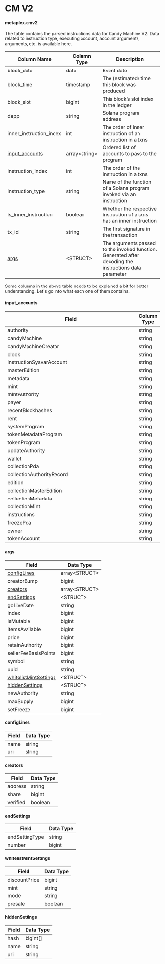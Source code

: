 # CM V2

#### **metaplex.cmv2**

The table contains the parsed instructions data for Candy Machine V2. Data related to instruction type, executing account, account arguments, arguments, etc. is available here.

| Column Name                                | Column Type    | Description                                                                                              |
| ------------------------------------------ | -------------- | -------------------------------------------------------------------------------------------------------- |
| block\_date                                | date           | Event date                                                                                               |
| block\_time                                | timestamp      | The (estimated) time this block was produced                                                             |
| block\_slot                                | bigint         | This block’s slot index in the ledger                                                                    |
| dapp                                       | string         | Solana program address                                                                                   |
| inner\_instruction\_index                  | int            | The order of inner instruction of an instruction in a txns                                               |
| [input\_accounts](cm-v2.md#input_accounts) | array\<string> | Ordered list of accounts to pass to the program                                                          |
| instruction\_index                         | int            | The order of the instruction in a txns                                                                   |
| instruction\_type                          | string         | Name of the function of a Solana program invoked via an instruction                                      |
| is\_inner\_instruction                     | boolean        | Whether the respective instruction of a txns has an inner instruction                                    |
| tx\_id                                     | string         | The first signature in the transaction                                                                   |
| [args](cm-v2.md#args)                      | \<STRUCT>      | The arguments passed to the invoked function. Generated after decoding the instructions data parameter   |

Some columns in the above table needs to be explained a bit for better understanding. Let's go into what each one of them contains.

#### input\_accounts

<table><thead><tr><th width="433.3333333333333">Field</th><th>Column Type</th></tr></thead><tbody><tr><td>authority</td><td>string</td></tr><tr><td>candyMachine</td><td>string</td></tr><tr><td>candyMachineCreator</td><td>string</td></tr><tr><td>clock</td><td>string</td></tr><tr><td>instructionSysvarAccount</td><td>string</td></tr><tr><td>masterEdition</td><td>string</td></tr><tr><td>metadata</td><td>string</td></tr><tr><td>mint</td><td>string</td></tr><tr><td>mintAuthority</td><td>string</td></tr><tr><td>payer</td><td>string</td></tr><tr><td>recentBlockhashes</td><td>string</td></tr><tr><td>rent</td><td>string</td></tr><tr><td>systemProgram</td><td>string</td></tr><tr><td>tokenMetadataProgram</td><td>string</td></tr><tr><td>tokenProgram</td><td>string</td></tr><tr><td>updateAuthority</td><td>string</td></tr><tr><td>wallet</td><td>string</td></tr><tr><td>collectionPda</td><td>string</td></tr><tr><td>collectionAuthorityRecord</td><td>string</td></tr><tr><td>edition</td><td>string</td></tr><tr><td>collectionMasterEdition</td><td>string</td></tr><tr><td>collectionMetadata</td><td>string</td></tr><tr><td>collectionMint</td><td>string</td></tr><tr><td>instructions</td><td>string</td></tr><tr><td>freezePda</td><td>string</td></tr><tr><td>owner</td><td>string</td></tr><tr><td>tokenAccount</td><td>string</td></tr></tbody></table>

#### args

| Field                                                   | Data Type      |
| ------------------------------------------------------- | -------------- |
| [configLines](cm-v2.md#configlines)                     | array\<STRUCT> |
| creatorBump                                             | bigint         |
| [creators](cm-v2.md#creators)                           | array\<STRUCT> |
| [endSettings](cm-v2.md#endsettings)                     | \<STRUCT>      |
| goLiveDate                                              | string         |
| index                                                   | bigint         |
| isMutable                                               | bigint         |
| itemsAvailable                                          | bigint         |
| price                                                   | bigint         |
| retainAuthority                                         | bigint         |
| sellerFeeBasisPoints                                    | bigint         |
| symbol                                                  | string         |
| uuid                                                    | string         |
| [whitelistMintSettings](cm-v2.md#whitelistmintsettings) | \<STRUCT>      |
| [hiddenSettings](cm-v2.md#hiddensettings)               | \<STRUCT>      |
| newAuthority                                            | string         |
| maxSupply                                               | bigint         |
| setFreeze                                               | bigint         |

#### configLines

| Field | Data Type |
| ----- | --------- |
| name  | string    |
| uri   | string    |

#### creators

| Field    | Data Type |
| -------- | --------- |
| address  | string    |
| share    | bigint    |
| verified | boolean   |

#### endSettings

| Field          | Data Type |
| -------------- | --------- |
| endSettingType | string    |
| number         | bigint    |

#### whitelistMintSettings

| Field         | Data Type |
| ------------- | --------- |
| discountPrice | bigint    |
| mint          | string    |
| mode          | string    |
| presale       | boolean   |

#### hiddenSettings

| Field | Data Type |
| ----- | --------- |
| hash  | bigint\[] |
| name  | string    |
| uri   | string    |
